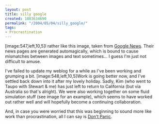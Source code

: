 ```yaml
---
layout: post
title: silly google
created: 1083634690
permalink: "/2004/05/04/silly_google/"
tags:
- Procrastination
---
```

[image:547,left,10,5]I rather like this image, taken from [Google News](http://news.google.com/).  Their news pages are generated automagically, which is bound to cause mismatches between images and text sometimes...  I guess I'm just not difficult to amuse.

I've failed to update my weblog for a while as I've been working and grumping a bit.  [image:548,left,10,5]Work is going better now, and I've settled back down into it after my lovely holiday.  Sadly, Kim (who went to Taupo with Stewart &amp; me) has just left to return to California (but via Australia so that's alright).   We were also working together on some fluid simulation stuff (see image for an example), which seems to have worked out rather well and will hopefully become a continuing collaboration.

And, in case you were worried that this was beginning to sound more like work than procrastination, all I can say is [Don't Panic](http://douglasadams.com/creations/infocomjava.html).
